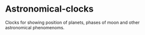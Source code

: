 # Astronomical-clocks
Clocks for showing position of planets, phases of moon and other astronomical phenomenoms.
